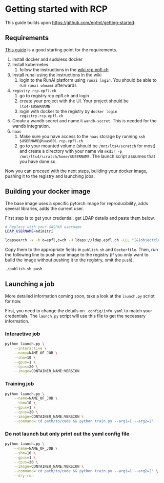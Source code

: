 # Getting started with RCP

This guide builds upon https://github.com/epfml/getting-started.

## Requirements

[This guide](https://wiki.rcp.epfl.ch/home/CaaS/Quick_Start) is a good starting point for the requirements.

1. Install docker and sudoless docker
2. Install kubernetes
   1. follow the instructions in the [wiki.rcp.epfl.ch](https://wiki.rcp.epfl.ch)
3. Install runai using the instructions in the wiki
   1. login to the RunAI platform using `runai login`. You should be able to run `runai whoami` afterwards
4. `registry.rcp.epfl.ch`
   1. go to registry.rcp.epfl.ch and login
   2. create your project with the UI. Your project should be `lts4-$USERNAME` 
   3. login with docker to the registry by `docker login registry.rcp.epfl.ch`
5. Create a wandb secret and name it `wandb-secret`. This is needed for the wandb integration.
6. `haas` 
   1. Make sure you have access to the `haas` storage by running `ssh $USERNAME@haas001.rcp.epfl.ch`
   2. go to your mounted volume (should be `/mnt/lts4/scratch` for most) and create a directory with your name via `mkdir -p /mnt/lts4/scratch/home/$USERNAME`. The launch script assumes that you have done so. 

Now you can proceed with the next steps, building your docker image, pushing it to the registry and launching jobs.

## Building your docker image

The base image uses a specific pytorch image for reproducibility, adds several libraries, adds the current user.

First step is to get your credential, get LDAP details and paste them below.
```bash
# Replace with your GASPAR username
LDAP_USERNAME=ndimitri

ldapsearch -x -b o=epfl,c=ch -H ldaps://ldap.epfl.ch -LLL "(&(objectclass=person)(uid=$LDAP_USERNAME))" uid uidNumber gidNumber
```

Copy them to the appropriate fields in `publish.sh` and `Dockerfile`. Then, run the following line to push your image to the registry (if you only want to build the image without pushing it to the registry, omit the `push`).

```bash
./publish.sh push
```


## Launching a job

More detailed information coming soon, take a look at the `launch.py` script for now.

First, you need to change the details on `.config/info.yaml` to match your credentials. The `launch.py` script will use this file to get the necessary information.

### Interactive job
```bash
python launch.py \
    --interactive \
    --name=NAME_OF_JOB \
    --shm=10 \
    --gpus=1 \
    --cpus=20 \
    --image=CONTAINER_NAME:VERSION 
```

### Training job
```bash
python launch.py \
    --name=NAME_OF_JOB \
    --shm=10 \
    --gpus=1 \
    --cpus=20 \
    --image=CONTAINER_NAME:VERSION \
    --command='cd path/to/code && python train.py --arg1=1 --arg2=2'
```

### Do not launch but only print out the yaml config file
```bash
python launch.py \
    --name=NAME_OF_JOB \
    --shm=10 \
    --gpus=1 \
    --cpus=20 \
    --image=CONTAINER_NAME:VERSION \
    --command='cd path/to/code && python train.py --arg1=1 --arg2=2' \
    --dry-run
```